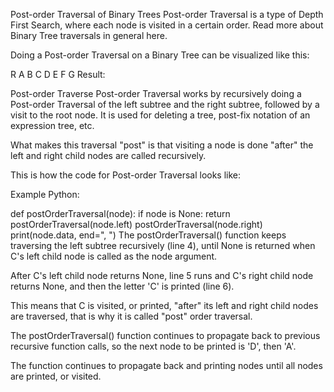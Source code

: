 Post-order Traversal of Binary Trees
Post-order Traversal is a type of Depth First Search, where each node is visited in a certain order. Read more about Binary Tree traversals in general here.

Doing a Post-order Traversal on a Binary Tree can be visualized like this:

R
A
B
C
D
E
F
G
Result:

Post-order Traverse
Post-order Traversal works by recursively doing a Post-order Traversal of the left subtree and the right subtree, followed by a visit to the root node. It is used for deleting a tree, post-fix notation of an expression tree, etc.

What makes this traversal "post" is that visiting a node is done "after" the left and right child nodes are called recursively.

This is how the code for Post-order Traversal looks like:

Example
Python:

def postOrderTraversal(node):
    if node is None:
        return
    postOrderTraversal(node.left)
    postOrderTraversal(node.right)
    print(node.data, end=", ")
The postOrderTraversal() function keeps traversing the left subtree recursively (line 4), until None is returned when C's left child node is called as the node argument.

After C's left child node returns None, line 5 runs and C's right child node returns None, and then the letter 'C' is printed (line 6).

This means that C is visited, or printed, "after" its left and right child nodes are traversed, that is why it is called "post" order traversal.

The postOrderTraversal() function continues to propagate back to previous recursive function calls, so the next node to be printed is 'D', then 'A'.

The function continues to propagate back and printing nodes until all nodes are printed, or visited.